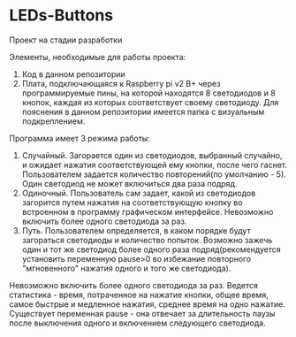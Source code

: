 # LEDs-Buttons
Проект на стадии разработки

Элементы, необходимые для работы проекта:
1) Код в данном репозитории
2) Плата, подключающаяся к Raspberry pi v2 B+ через программируемые пины, 
на которой находятся 8 светодиодов и 8 кнопок, каждая из которых соответствует своему светодиоду.
Для пояснения в данном репозитории имеется папка с визуальным подкреплением.

Программа имеет 3 режима работы:
1) Случайный. Загорается один из светодиодов, выбранный случайно, и ожидает нажатия соответствующей ему кнопки, после чего гаснет.
Пользователем задается количество повторений(по умолчанию - 5). Один светодиод не может включиться два раза подряд. 
2) Одиночный. Пользователь сам задает, какой из светодиодов загорится путем нажатия на соответствующую кнопку 
во встроенном в программу графическом интерфейсе. Невозможно включить более одного светодиода за раз.
3) Путь. Пользователем определяется, в каком порядке будут загораться светодиоды и количество попыток. Возможно зажечь один и тот же
светодиод более одного раза подряд(рекомендуется установить переменную pause>0 во избежание повторного "мгновенного" нажатия
одного и того же светодиода).

Невозможно включить более одного светодиода за раз.
Ведется статистика - время, потраченное на нажатие кнопки, общее время, самое быстрые и медленное нажатия, среднее время на одно нажатие.
Существует переменная pause - она отвечает за длительность паузы после выключения одного и включением следующего светодиода.
